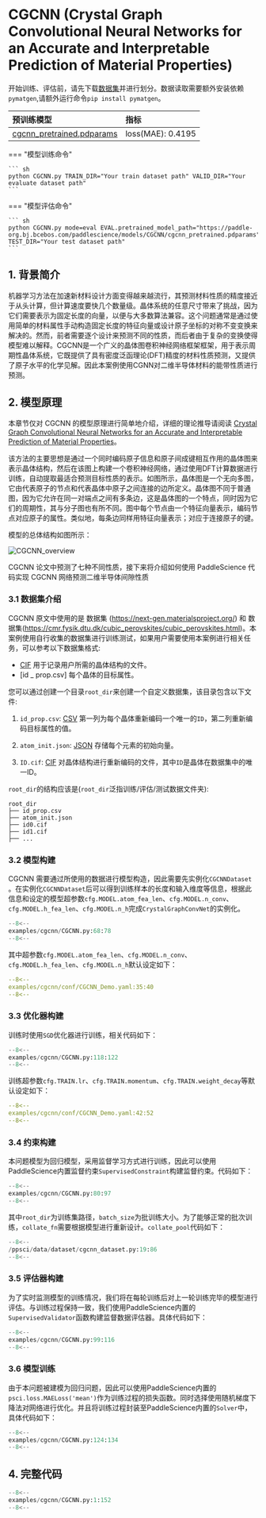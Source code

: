 # CGCNN (Crystal Graph Convolutional Neural Networks for an Accurate and Interpretable Prediction of Material Properties)

开始训练、评估前，请先下载[数据集](https://cmr.fysik.dtu.dk/c2db/c2db.html)并进行划分。数据读取需要额外安装依赖`pymatgen`,请额外运行命令`pip install pymatgen`。

| 预训练模型  | 指标 |
|:--| :--|
| [cgcnn_pretrained.pdparams](https://paddle-org.bj.bcebos.com/paddlescience/models/CGCNN/cgcnn_pretrained.pdparams) | loss(MAE): 0.4195 |


=== "模型训练命令"

    ``` sh
    python CGCNN.py TRAIN_DIR="Your train dataset path" VALID_DIR="Your evaluate dataset path"
    ```
=== "模型评估命令"

    ``` sh
    python CGCNN.py mode=eval EVAL.pretrained_model_path="https://paddle-org.bj.bcebos.com/paddlescience/models/CGCNN/cgcnn_pretrained.pdparams" TEST_DIR="Your test dataset path"
    ```


## 1. 背景简介

机器学习方法在加速新材料设计方面变得越来越流行，其预测材料性质的精度接近于从头计算，但计算速度要快几个数量级。晶体系统的任意尺寸带来了挑战，因为它们需要表示为固定长度的向量，以便与大多数算法兼容。这个问题通常是通过使用简单的材料属性手动构造固定长度的特征向量或设计原子坐标的对称不变变换来解决的。然而，前者需要逐个设计来预测不同的性质，而后者由于复杂的变换使得模型难以解释。CGCNN是一个广义的晶体图卷积神经网络框架框架，用于表示周期性晶体系统，它既提供了具有密度泛函理论(DFT)精度的材料性质预测，又提供了原子水平的化学见解。因此本案例使用CGNN对二维半导体材料的能带性质进行预测。

## 2. 模型原理

本章节仅对 CGCNN 的模型原理进行简单地介绍，详细的理论推导请阅读 [Crystal Graph Convolutional Neural Networks for an Accurate and Interpretable Prediction of Material Properties](https://journals.aps.org/prl/abstract/10.1103/PhysRevLett.120.145301)。

该方法的主要思想是通过一个同时编码原子信息和原子间成键相互作用的晶体图来表示晶体结构，然后在该图上构建一个卷积神经网络，通过使用DFT计算数据进行训练，自动提取最适合预测目标性质的表示。如图所示，晶体图是一个无向多图，它由代表原子的节点和代表晶体中原子之间连接的边所定义。晶体图不同于普通图，因为它允许在同一对端点之间有多条边，这是晶体图的一个特点，同时因为它们的周期性，其与分子图也有所不同。图中每个节点由一个特征向量表示，编码节点对应原子的属性。类似地，每条边同样用特征向量表示；对应于连接原子的键。

模型的总体结构如图所示：

![CGCNN_overview](https://paddle-org.bj.bcebos.com/paddlescience/docs/CGCNN/CGCNN.png)


CGCNN 论文中预测了七种不同性质，接下来将介绍如何使用 PaddleScience 代码实现 CGCNN 网络预测二维半导体间隙性质

### 3.1 数据集介绍

CGCNN 原文中使用的是 数据集 (<https://next-gen.materialsproject.org/>) 和 数据集(<https://cmr.fysik.dtu.dk/cubic_perovskites/cubic_perovskites.html>)。本案例使用自行收集的数据集进行训练测试，如果用户需要使用本案例进行相关任务，可以参考以下数据集格式:

- [CIF](https://en.wikipedia.org/wiki/Crystallographic_Information_File) 用于记录用户所需的晶体结构的文件。
- [id _ prop.csv] 每个晶体的目标属性。

您可以通过创建一个目录`root_dir`来创建一个自定义数据集，该目录包含以下文件:

1. `id_prop.csv`: [CSV](https://en.wikipedia.org/wiki/Comma-separated_values) 第一列为每个晶体重新编码一个唯一的`ID`，第二列重新编码目标属性的值。

2. `atom_init.json`: [JSON](https://en.wikipedia.org/wiki/JSON) 存储每个元素的初始向量。

3. `ID.cif`: [CIF](https://en.wikipedia.org/wiki/Crystallographic_Information_File) 对晶体结构进行重新编码的文件，其中`ID`是晶体在数据集中的唯一ID。

`root_dir`的结构应该是(`root_dir`泛指训练/评估/测试数据文件夹):

```
root_dir
├── id_prop.csv
├── atom_init.json
├── id0.cif
├── id1.cif
├── ...
```

### 3.2 模型构建

CGCNN 需要通过所使用的数据进行模型构造，因此需要先实例化`CGCNNDataset` 。在实例化`CGCNNDataset`后可以得到训练样本的长度和输入维度等信息，根据此信息和设定的模型超参数`cfg.MODEL.atom_fea_len`、`cfg.MODEL.n_conv`、`cfg.MODEL.h_fea_len`、`cfg.MODEL.n_h`完成`CrystalGraphConvNet`的实例化。

``` py linenums="68" title="PaddleScience/examples/cgcnn/CGCNN.py"
--8<--
examples/cgcnn/CGCNN.py:68:78
--8<--
```

其中超参数`cfg.MODEL.atom_fea_len`、`cfg.MODEL.n_conv`、`cfg.MODEL.h_fea_len`、`cfg.MODEL.n_h`默认设定如下：

``` yaml linenums="35" title="PaddleScience/examples/cgcnn/conf/CGCNN_Demo.yaml"
--8<--
examples/cgcnn/conf/CGCNN_Demo.yaml:35:40
--8<--
```

### 3.3 优化器构建

训练时使用`SGD`优化器进行训练，相关代码如下：
``` py linenums="118" title="PaddleScience/examples/cgcnn/CGCNN.py"
--8<--
examples/cgcnn/CGCNN.py:118:122
--8<--
```

训练超参数`cfg.TRAIN.lr`、`cfg.TRAIN.momentum`、`cfg.TRAIN.weight_decay`等默认设定如下：
``` yaml linenums="42" title="PaddleScience/examples/cgcnn/conf/CGCNN_Demo.yaml"
--8<--
examples/cgcnn/conf/CGCNN_Demo.yaml:42:52
--8<--
```

### 3.4 约束构建

本问题模型为回归模型，采用监督学习方式进行训练，因此可以使用PaddleScience内置监督约束`SupervisedConstraint`构建监督约束。代码如下：

``` py linenums="80" title="PaddleScience/examples/cgcnn/CGCNN.py"
--8<--
examples/cgcnn/CGCNN.py:80:97
--8<--
```

其中`root_dir`为训练集路径，`batch_size`为批训练大小。为了能够正常的批次训练，`collate_fn`需要根据模型进行重新设计。`collate_pool`代码如下：

``` py linenums="19" title="PaddleScience/ppsci/data/dataset/cgcnn_dataset.py"
--8<--
/ppsci/data/dataset/cgcnn_dataset.py:19:86
--8<--
```

### 3.5 评估器构建

为了实时监测模型的训练情况，我们将在每轮训练后对上一轮训练完毕的模型进行评估。与训练过程保持一致，我们使用PaddleScience内置的`SupervisedValidator`函数构建监督数据评估器。具体代码如下：

``` py linenums="99" title="PaddleScience/examples/cgcnn/CGCNN.py"
--8<--
examples/cgcnn/CGCNN.py:99:116
--8<--
```

### 3.6 模型训练
由于本问题被建模为回归问题，因此可以使用PaddleScience内置的`psci.loss.MAELoss('mean')`作为训练过程的损失函数。同时选择使用随机梯度下降法对网络进行优化。并且将训练过程封装至PaddleScience内置的`Solver`中，具体代码如下：
``` py linenums="124" title="PaddleScience/examples/cgcnn/CGCNN.py"
--8<--
examples/cgcnn/CGCNN.py:124:134
--8<--
```


## 4. 完整代码

``` py linenums="1" title="PaddleScience/examples/cgcnn/CGCNN.py"
--8<--
examples/cgcnn/CGCNN.py:1:152
--8<--
```
